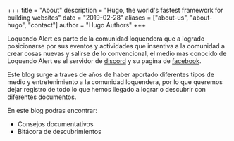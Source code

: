 +++
title = "About"
description = "Hugo, the world's fastest framework for building websites"
date = "2019-02-28"
aliases = ["about-us", "about-hugo", "contact"]
author = "Hugo Authors"
+++

Loquendo Alert es parte de la comunidad loquendera que a logrado posicionarse por sus eventos y actividades que insentiva a la comunidad a crear cosas nuevas y salirse de lo convencional, el medio mas conocido de Loquendo Alert es el servidor de [discord](https://discord.com/invite/Y2VUgTE) y su pagina de [facebook](https://www.facebook.com/LoquendoAlert).

Este blog surge a traves de años de haber aportado diferentes tipos de medio y entretenimiento a la comunidad loquendera, por lo que queremos dejar registro de todo lo que hemos llegado a lograr o descubrir con diferentes documentos.

En este blog podras encontrar:

* Consejos documentativos
* Bitácora de descubrimientos

